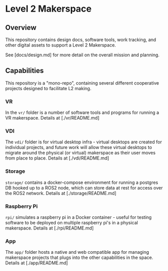 # Level 2 Makerspace

## Overview

This repository contains design docs, software tools, work tracking, and other digital assets to support a Level 2 Makerspace.

See [docs/design.md] for more detail on the overall mission and planning.

## Capabilities

This repository is a "mono-repo", containing several different cooperative projects designed to facilitate L2 making.

### VR

In the `vr/` folder is a number of software tools and programs for running a VR makerspace. Details at [./vr/README.md]

### VDI

The `vdi/` folder is for virtual desktop infra - virtual desktops are created for individual projects, and 
future work will allow these virtual desktops to migrate around the physical (or virtual) makerspace as their
user moves from place to place. Details at [./vdi/README.md]

### Storage

`storage/` contains a docker-compose environment for running a postgres DB hooked up to a ROS2 node, which can
store data at rest for access over the ROS2 network. Details at [./storage/README.md]

### Raspberry Pi

`rpi/` simulates a raspberry pi in a Docker container - useful for testing software to be deployed on multiple raspberry pi's
in a physical makerspace. Details at [./rpi/README.md]

### App

The `app/` folder hosts a native and web compatible app for managing makerspace projects that plugs into the other capabilities
in the space. Details at [./app/README.md]
